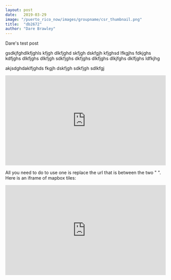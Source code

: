 ```yaml
---
layout: post
date:   2019-03-29
image: "/puerto_rico_now/images/groupname/csr_thumbnail.png"
title:  "db2672"
author: "Dare Brawley"
---
```

Dare's test post

gsdkjfghdlkfjghls kfjgh dlkfjghd skfjgh dskfgjh kfjghsd lfkgjhs fdkjghs kdfjghs dlkfjghs dlkfjgh sdkfjghs dkfjghs dlkfjghs dlkjfghs dklfjghs ldfkjhg

akjsdghdaklfjghds fkgjh dskfjgh sdkfjgh sdlkfgj


<div style="padding:56.25% 0 0 0;position:relative;"><iframe src="https://player.vimeo.com/video/290575503?title=0&byline=0&portrait=0" style="position:absolute;top:0;left:0;width:100%;height:100%;" frameborder="0"></iframe></div>

All you need to do to use one is replace the url that is between the two " ". Here is an iframe of mapbox tiles:


<div style="padding:56.25% 0 0 0;position:relative;"><iframe src="https://api.mapbox.com/styles/v1/mapbox/satellite-v9.html?title=true&access_token=pk.eyJ1IjoibWFwYm94IiwiYSI6ImNpejY4NDg1bDA1cjYzM280NHJ5NzlvNDMifQ.d6e-nNyBDtmQCVwVNivz7A#2/0/0" style="position:absolute;top:0;left:0;width:100%;height:100%;" frameborder="0"></iframe></div>
